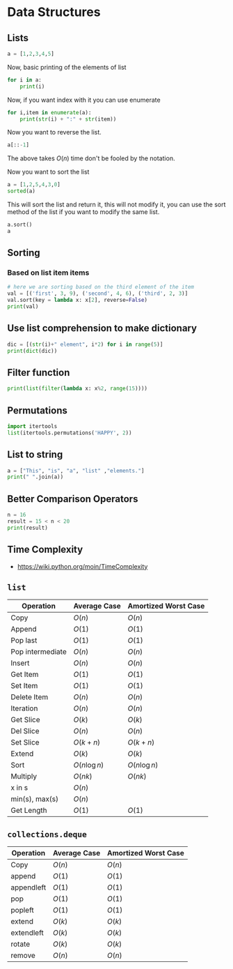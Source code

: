 # Data Structures

## Lists

``` py
a = [1,2,3,4,5]
```

Now, basic printing of the elements of list

``` py
for i in a:
    print(i)
```

Now, if you want index with it you can use enumerate

``` py
for i,item in enumerate(a):
    print(str(i) + ":" + str(item))
```

Now you want to reverse the list.

``` py
a[::-1]
```

The above takes $O(n)$ time don't be fooled by the notation.

Now you want to sort the list

``` py
a = [1,2,5,4,3,0]
sorted(a)
```

This will sort the list and return it, this will not modify it, you can
use the sort method of the list if you want to modify the same list.

``` py
a.sort()
a
```

## Sorting

### Based on list item items

``` py
# here we are sorting based on the third element of the item
val = [('first', 3, 9), ('second', 4, 6), ('third', 2, 3)]
val.sort(key = lambda x: x[2], reverse=False)
print(val)
```

## Use list comprehension to make dictionary

``` py
dic = [(str(i)+" element", i*2) for i in range(5)]
print(dict(dic))
```

## Filter function

``` py
print(list(filter(lambda x: x%2, range(15))))
```

## Permutations

``` py
import itertools
list(itertools.permutations('HAPPY', 2))
```

## List to string

``` py
a = ["This", "is", "a", "list" ,"elements."]
print(" ".join(a))
```

## Better Comparison Operators

``` py
n = 16
result = 15 < n < 20
print(result)
```

## Time Complexity

- <https://wiki.python.org/moin/TimeComplexity>

## `list`

| Operation        | Average Case  | Amortized Worst Case |
| ---------------- | ------------- | -------------------- |
| Copy             | $O(n)$        | $O(n)$               |
| Append           | $O(1)$        | $O(1)$               |
| Pop last         | $O(1)$        | $O(1)$               |
| Pop intermediate | $O(n)$        | $O(n)$               |
| Insert           | $O(n)$        | $O(n)$               |
| Get Item         | $O(1)$        | $O(1)$               |
| Set Item         | $O(1)$        | $O(1)$               |
| Delete Item      | $O(n)$        | $O(n)$               |
| Iteration        | $O(n)$        | $O(n)$               |
| Get Slice        | $O(k)$        | $O(k)$               |
| Del Slice        | $O(n)$        | $O(n)$               |
| Set Slice        | $O(k+n)$      | $O(k+n)$             |
| Extend           | $O(k)$        | $O(k)$               |
| Sort             | $O(n \log n)$ | $O(n \log n)$        |
| Multiply         | $O(nk)$       | $O(nk)$              |
| x in s           | $O(n)$        |
| min(s), max(s)   | $O(n)$        |
| Get Length       | $O(1)$        | $O(1)$               |

## `collections.deque`

| Operation  | Average Case | Amortized Worst Case |
| ---------- | ------------ | -------------------- |
| Copy       | $O(n)$       | $O(n)$               |
| append     | $O(1)$       | $O(1)$               |
| appendleft | $O(1)$       | $O(1)$               |
| pop        | $O(1)$       | $O(1)$               |
| popleft    | $O(1)$       | $O(1)$               |
| extend     | $O(k)$       | $O(k)$               |
| extendleft | $O(k)$       | $O(k)$               |
| rotate     | $O(k)$       | $O(k)$               |
| remove     | $O(n)$       | $O(n)$               |
